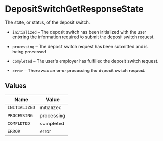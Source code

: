 # DepositSwitchGetResponseState


The state, or status, of the deposit switch.

- `initialized` – The deposit switch has been initialized with the user entering the information required to submit the deposit switch request.

- `processing` – The deposit switch request has been submitted and is being processed.

- `completed` – The user's employer has fulfilled the deposit switch request.

- `error` – There was an error processing the deposit switch request.


## Values

| Name          | Value         |
| ------------- | ------------- |
| `INITIALIZED` | initialized   |
| `PROCESSING`  | processing    |
| `COMPLETED`   | completed     |
| `ERROR`       | error         |